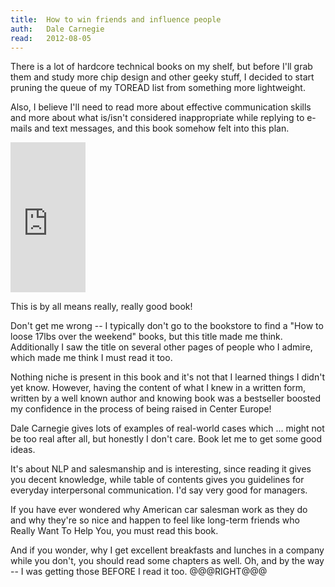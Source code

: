 ```yaml
---
title:	How to win friends and influence people
auth:	Dale Carnegie
read:	2012-08-05
---
```





There is a lot of hardcore technical books on my shelf, but before I'll grab
them and study more chip design and other geeky stuff, I decided to
start pruning the queue of my TOREAD list from something more lightweight.

Also, I believe I'll need to read more about effective communication skills
and more about what is/isn't considered inappropriate while replying to
e-mails and text messages, and this book somehow felt into this plan.

<iframe src="http://rcm.amazon.com/e/cm?lt1=_blank&bc1=FFFFFF&IS2=1&npa=1&bg1=FFFFFF&fc1=000000&lc1=FF0000&t=wojcadamkoszh-20&o=1&p=8&l=as4&m=amazon&f=ifr&ref=ss_til&asins=1439167346" style="width:120px;height:240px;" scrolling="no" marginwidth="0" marginheight="0" frameborder="0"></iframe>

This is by all means really, really good book!


Don't get me wrong -- I typically don't go to the bookstore to find a "How
to loose 17lbs over the weekend" books, but this title made me think.
Additionally I saw the title on several other pages of people who I admire,
which made me think I must read it too.

Nothing niche is present in this book and it's not that I learned things I
didn't yet know. However, having the content of what I knew in a written
form, written by a well known author and knowing book was a bestseller
boosted my confidence in the process of being raised in Center Europe!

Dale Carnegie gives lots of examples of real-world cases which ... might not
be too real after all, but honestly I don't care. Book let me to get some
good ideas.

It's about NLP and salesmanship and is interesting, since reading it gives
you decent knowledge, while table of contents gives you guidelines for
everyday interpersonal communication. I'd say very good for managers.

If you have ever wondered why American car salesman work as they do and why
they're so nice and happen to feel like long-term friends who Really Want To
Help You, you must read this book.

And if you wonder, why I get excellent breakfasts and lunches in a company
while you don't, you should read some chapters as well. Oh, and by the way
-- I was getting those BEFORE I read it too.
@@@RIGHT@@@


<script type="text/javascript"><!--
google_ad_client = "ca-pub-7199453802213032";
/* koszek */
google_ad_slot = "8396875481";
google_ad_width = 160;
google_ad_height = 600;
//-->
</script>
<script type="text/javascript"
src="http://pagead2.googlesyndication.com/pagead/show_ads.js">
</script>


<script type="text/javascript"><!--
google_ad_client = "ca-pub-7199453802213032";
/* koszek */
google_ad_slot = "8396875481";
google_ad_width = 160;
google_ad_height = 600;
//-->
</script>
<script type="text/javascript"
src="http://pagead2.googlesyndication.com/pagead/show_ads.js">
</script>


<script type="text/javascript"><!--
google_ad_client = "ca-pub-7199453802213032";
/* koszek */
google_ad_slot = "8396875481";
google_ad_width = 160;
google_ad_height = 600;
//-->
</script>
<script type="text/javascript"
src="http://pagead2.googlesyndication.com/pagead/show_ads.js">
</script>

